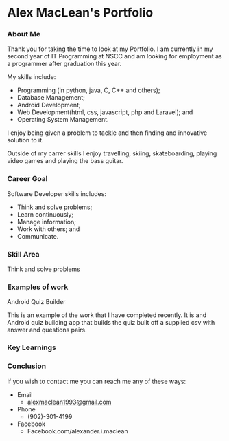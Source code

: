 # Alex MacLean's Portfolio


### About Me

Thank you for taking the time to look at my Portfolio. I am currently in my second year of IT Programming at NSCC and am looking for employment as a programmer after graduation this year. 

My skills include: 
-	Programming (in python, java, C, C++ and others);
-	Database Management;
-	Android Development;
-	Web Development(html, css, javascript, php and Laravel); and
-	Operating System Management.

I enjoy being given a problem to tackle and then finding and innovative solution to it. 

Outside of my carrer skills I enjoy travelling, skiing, skateboarding, playing video games and playing the bass guitar.

### Career Goal

Software Developer skills includes:
-	Think and solve problems;
-	Learn continuously;
-	Manage information;
-	Work with others; and
-	Communicate.


### Skill Area

Think and solve problems

### Examples of work

Android Quiz Builder

This is an example of the work that I have completed recently. It is and Android quiz building app that builds the quiz built off a supplied csv with answer and questions pairs.


### Key Learnings

### Conclusion

If you wish to contact me you can reach me any of these ways:
-	Email
	-	alexmaclean1993@gmail.com
-	Phone
	-	(902)-301-4199
-	Facebook
	-	Facebook.com/alexander.i.maclean
